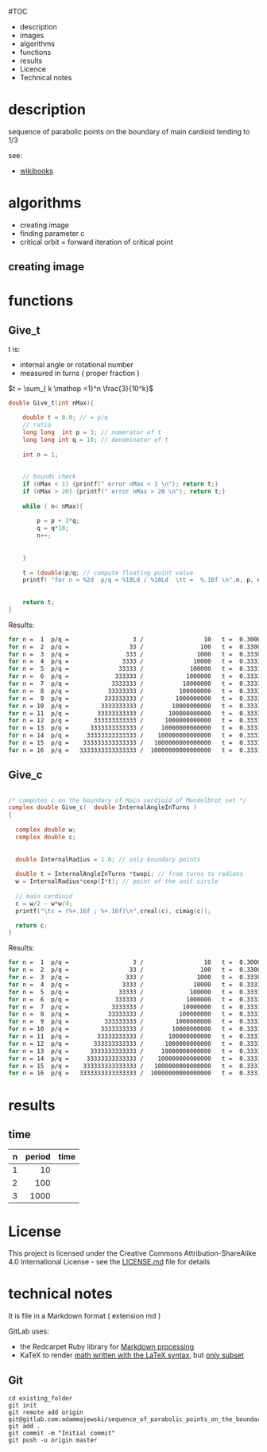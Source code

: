 

#TOC
* description
* images
* algorithms
* functions
* results
* Licence
* Technical notes



# description	

sequence of parabolic points on the boundary of main cardioid tending to 1/3 

see:
* [wikibooks](https://en.wikibooks.org/wiki/Fractals/Mathematics/sequences#sequence_of_parabolic_points_on_the_boundary_of_main_cardioid)


# algorithms
* creating image
* finding parameter c
* critical orbit = forward iteration of critical point

## creating image




# functions

## Give_t
t is:
* internal angle or rotational number
* measured in turns ( proper fraction )

$`t = \sum_{ k \mathop =1}^n \frac{3}{10^k}`$



```c
double Give_t(int nMax){

	double t = 0.0; // = p/q 
	// ratio
	long long  int p = 3; // numerator of t
	long long int q = 10; // denominator of t
	
	int n = 1;
	
	
	// bounds check 
	if (nMax < 1) {printf(" error nMax < 1 \n"); return t;}
	if (nMax > 20) {printf(" error nMax > 20 \n"); return t;}
	
	while ( n< nMax){
		
		p = p + 3*q;
		q = q*10;
		n++;
	
	
	}
	 
	t = (double)p/q; // compute floating point value 
	printf( "for n = %2d  p/q = %18Ld / %18Ld  \tt =  %.16f \n",n, p, q, t); 
	
	
	return t; 
}

```



Results:

```bash
for n =  1  p/q =                  3 /                 10  	t =  0.3000000000000000 
for n =  2  p/q =                 33 /                100  	t =  0.3300000000000000 
for n =  3  p/q =                333 /               1000  	t =  0.3330000000000000 
for n =  4  p/q =               3333 /              10000  	t =  0.3333000000000000 
for n =  5  p/q =              33333 /             100000  	t =  0.3333300000000000 
for n =  6  p/q =             333333 /            1000000  	t =  0.3333330000000000 
for n =  7  p/q =            3333333 /           10000000  	t =  0.3333333000000000 
for n =  8  p/q =           33333333 /          100000000  	t =  0.3333333300000000 
for n =  9  p/q =          333333333 /         1000000000  	t =  0.3333333330000000 
for n = 10  p/q =         3333333333 /        10000000000  	t =  0.3333333333000000 
for n = 11  p/q =        33333333333 /       100000000000  	t =  0.3333333333300000 
for n = 12  p/q =       333333333333 /      1000000000000  	t =  0.3333333333330000 
for n = 13  p/q =      3333333333333 /     10000000000000  	t =  0.3333333333333000 
for n = 14  p/q =     33333333333333 /    100000000000000  	t =  0.3333333333333300 
for n = 15  p/q =    333333333333333 /   1000000000000000  	t =  0.3333333333333330 
for n = 16  p/q =   3333333333333333 /  10000000000000000  	t =  0.3333333333333333 

```




## Give_c


```c

/* computes c on the boundary of Main cardioid of Mandelbrot set */
complex double Give_c(  double InternalAngleInTurns )
{
  
  complex double w;
  complex double c; 
  
  
  double InternalRadius = 1.0; // only boundary points
  
  double t = InternalAngleInTurns *twopi; // from turns to radians
  w = InternalRadius*cexp(I*t); // point of the unit circle 
  
  // main cardioid
  c = w/2 - w*w/4;
  printf("\tc = (%+.16f ; %+.16f)\n",creal(c), cimag(c)); 

  return c;
}


```

Results: 

```bash
for n =  1  p/q =                  3 /                 10  	t =  0.3000000000000000		c = (+0.0477457514062632 ; +0.6224745712206950)
for n =  2  p/q =                 33 /                100  	t =  0.3300000000000000		c = (-0.1069201383061086 ; +0.6492353213974356)
for n =  3  p/q =                333 /               1000  	t =  0.3330000000000000		c = (-0.1231867522608051 ; +0.6495162048804539)
for n =  4  p/q =               3333 /              10000  	t =  0.3333000000000000		c = (-0.1248186255500050 ; +0.6495190243483838)
for n =  5  p/q =              33333 /             100000  	t =  0.3333300000000000		c = (-0.1249818620611921 ; +0.6495190525534192)
for n =  6  p/q =             333333 /            1000000  	t =  0.3333330000000000		c = (-0.1249981862011840 ; +0.6495190528354798)
for n =  7  p/q =            3333333 /           10000000  	t =  0.3333333000000000		c = (-0.1249998186200689 ; +0.6495190528383005)
for n =  8  p/q =           33333333 /          100000000  	t =  0.3333333300000000		c = (-0.1249999818620062 ; +0.6495190528383288)
for n =  9  p/q =          333333333 /         1000000000  	t =  0.3333333330000000		c = (-0.1249999981862006 ; +0.6495190528383290)
for n = 10  p/q =         3333333333 /        10000000000  	t =  0.3333333333000000		c = (-0.1249999998186198 ; +0.6495190528383290)
for n = 11  p/q =        33333333333 /       100000000000  	t =  0.3333333333300000		c = (-0.1249999999818616 ; +0.6495190528383289)
for n = 12  p/q =       333333333333 /      1000000000000  	t =  0.3333333333330000		c = (-0.1249999999981865 ; +0.6495190528383290)
for n = 13  p/q =      3333333333333 /     10000000000000  	t =  0.3333333333333000		c = (-0.1249999999998187 ; +0.6495190528383290)
for n = 14  p/q =     33333333333333 /    100000000000000  	t =  0.3333333333333300		c = (-0.1249999999999818 ; +0.6495190528383290)
for n = 15  p/q =    333333333333333 /   1000000000000000  	t =  0.3333333333333330		c = (-0.1249999999999979 ; +0.6495190528383290)
for n = 16  p/q =   3333333333333333 /  10000000000000000  	t =  0.3333333333333333		c = (-0.1249999999999998 ; +0.6495190528383290)

```



# results

## time

| n | period | time
| --------: | --------: | --------: |
|  1   |    10| |
|  2   |    100| | 
|  3 | 1000| |



# License

This project is licensed under the  Creative Commons Attribution-ShareAlike 4.0 International License - see the [LICENSE.md](LICENSE.md) file for details  


# technical notes

It is file in a Markdown format ( extension md )

GitLab uses:
* the Redcarpet Ruby library for [Markdown processing](https://gitlab.com/gitlab-org/gitlab-ce/blob/master/doc/user/markdown.md)
* KaTeX to render [math written with the LaTeX syntax](https://gitlab.com/gitlab-org/gitlab-ce/blob/master/doc/user/markdown.md), but [only subset](https://khan.github.io/KaTeX/function-support.html)




## Git
```
cd existing_folder
git init
git remote add origin git@gitlab.com:adammajewski/sequence_of_parabolic_points_on_the_boundary_of_main_cardioid_3.git
git add .
git commit -m "Initial commit"
git push -u origin master
```
